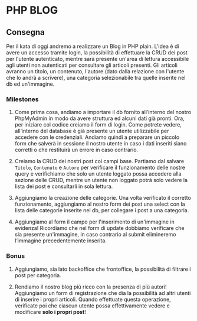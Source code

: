 # PHP BLOG

## Consegna

Per il kata di oggi andremo a realizzare un Blog in PHP plain. L'idea è di avere un accesso tramite login, la possibilità di effettuare la CRUD dei post per l'utente autenticato, mentre sarà presente un'area di lettura accessibile agli utenti non autenticati per consultare gli articoli presenti.
Gli articoli avranno un titolo, un contenuto, l'autore (dato dalla relazione con l'utente che lo andrà a scrivere), una categoria selezionabile tra quelle inserite nel db ed un'immagine.

### Milestones

1. Come prima cosa, andiamo a importare il db fornito all’interno del nostro PhpMyAdmin in modo da avere struttura ed alcuni dati già pronti. Ora, per iniziare col codice creiamo il form di login. Come potrete vedere, all’interno del database è già presente un utente utilizzabile per accedere con le credenziali.
   Andiamo quindi a preparare un piccolo form che salverà in sessione il nostro utente in caso i dati inseriti siano corretti o che restituirà un errore in caso contrario.

2. Creiamo la CRUD dei nostri post coi campi base. Partiamo dal salvare `Titolo`, `Contenuto` e `Autore` per verificare il funzionamento delle nostre query e verifichiamo che solo un utente loggato possa accedere alla sezione delle CRUD, mentre un utente non loggato potrà solo vedere la lista dei post e consultarli in sola lettura.

3. Aggiungiamo la creazione delle categorie. Una volta verificato il corretto funzionamento, aggiungiamo al nostro form dei post una select con la lista delle categorie inserite nel db, per collegare i post a una categoria.

4. Aggiungiamo al form il campo per l'inserimento di un'immagine in evidenza!
   Ricordiamo che nel form di update dobbiamo verificare che sia presente un'immagine, in caso contrario al submit elimineremo l’immagine precedentemente inserita.

### Bonus

1. Aggiungiamo, sia lato backoffice che frontoffice, la possibilità di filtrare i post per categoria.

2. Rendiamo il nostro blog più ricco con la presenza di più autori! Aggiungiamo un form di registrazione che dia la possibilità ad altri utenti di inserire i propri articoli.
   Quando effettuate questa operazione, verificate poi che ciascun utente possa effettivamente vedere e modificare **solo i propri post**!
